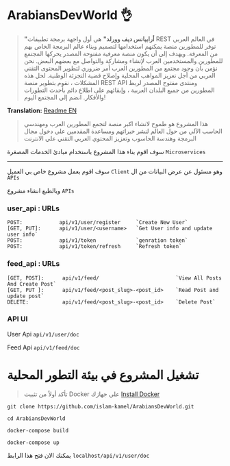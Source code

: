# ArabiansDevWorld 👌
> **"أرابيانس ديف وورلد"** هي أول واجهة برمجة تطبيقات REST في العالم العربي
> توفر للمطورين منصة يمكنهم استخدامها لتصميم وبناء عالم البرمجة الخاص بهم من المعرفة.
> ويهدف إلى أن يكون منصة معرفية مفتوحة المصدر يحركها المجتمع للمطورين والمستخدمين العرب
> لإنشاء ومشاركة والتواصل مع بعضهم البعض. نحن نؤمن بأن وجود مجتمع من المطورين العرب
> أمر ضروري لتطوير المحتوى التقني العربي من أجل تعزيز المواهب المحلية وإصلاح قضية التجزئة الوطنية.
> لحل هذه المشكلات ، نقوم بتطوير منصة REST API ومنتدى مفتوح المصدر لربط المطورين من جميع البلدان العربية ،
> وإبقائهم على اطلاع دائم بأحدث التطورات والأفكار. انضم إلى المجتمع اليوم!

**Translation:**
[Readme EN](README_en.md)

>هذا المشروع هو طموح لانشاء اكبر منصة لتجمع المطورين العرب
>ومهندسي الحاسب الآلي من حول العالم
>لنشر خبراتهم ومساعدة المقدمين علي دخول مجال البرمجة وهندسة الحاسوب
>وتعزيز المحتوي العربي التقني علي الانترنت

سوف اقوم بناء هذا المشروع باستخدام مبادئ  الخدمات المصغرة `Microservices`

---
سوف اقوم بعمل مشروع خاص بي العميل `Client`  وهو مسئول عن عرض البيانات من ال `APIs`

وبالطبع انشاء مشروع `APIs`


### user_api : URLs
```shell
POST:            api/v1/user/register     `Create New User`
[GET, PUT]:      api/v1/user/<username>   `Get User info and update user info` 
POST:            api/v1/token             `genration token`
POST:            api/v1/token/refresh     `Refresh token`
```

### feed_api : URLs
```shell
[GET, POST]:      api/v1/feed/                         `View All Posts And Create Post`
[GET, PUT ]:      api/v1/feed/<post_slug>-<post_id>    `Read Post and update post`
DELETE:           api/v1/feed/<post_slug>-<post_id>    `Delete Post`
```

### API UI
User Api `api/v1/user/doc`

Feed Api `api/v1/feed/doc`

# تشغيل المشروع في بيئة التطور المحلية
>  تأكد أولاً من تثبيت Docker علي جهازك [Install Docker](https://docs.docker.com/get-docker/)

```shell
git clone https://github.com/islam-kamel/ArabiansDevWorld.git
```
```shell
cd ArabiansDevWorld
```
```shell
docker-compose build
```
```shell
docker-compose up
```
يمكنك الان فتح هذا الرابط `localhost/api/v1/user/doc`
